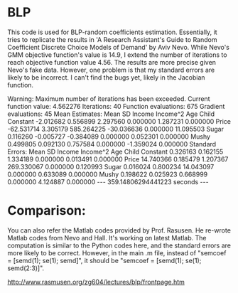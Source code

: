 # BLP
This code is used for BLP-random coefficients estimation. Essentially, it tries to replicate the results in 'A Research Assistant's Guide to Random Coefficient Discrete Choice Models of Demand' by Aviv Nevo. While Nevo's GMM objective function's value is 14.9, I extend the number of iterations to reach objective function value 4.56. The results are more precise given Nevo's fake data. However, one problem is that my standard errors are likely to be incorrect. I can't find the bugs yet, likely in the Jacobian function. 

Warning: Maximum number of iterations has been exceeded.
         Current function value: 4.562276
         Iterations: 40
         Function evaluations: 675
         Gradient evaluations: 45
Mean Estimates:
               Mean        SD      Income   Income^2       Age      Child
Constant  -2.012682  0.556899    2.297560   0.000000  1.287231   0.000000
Price    -62.531714  3.305179  585.264225 -30.036636  0.000000  11.095503
Sugar      0.116260 -0.005727   -0.384089   0.000000  0.052301   0.000000
Mushy      0.499805  0.092130    0.757584   0.000000 -1.359024   0.000000
Standard Errors:
               Mean        SD     Income    Income^2       Age     Child
Constant   0.326163  0.162155   1.334189    0.000000  0.013491  0.000000
Price     14.740366  0.185479   1.207367  269.330067  0.000000  0.120993
Sugar      0.016024  0.800234  14.043097    0.000000  0.633089  0.000000
Mushy      0.198622  0.025923   0.668999    0.000000  4.124887  0.000000
--- 359.14806294441223 seconds ---


# Comparison: 
You can also refer the Matlab codes provided by Prof. Rasusen. He re-wrote Matlab codes from Nevo and Hall. It's working on latest Matlab. The computation is similar to the Python codes here, and the standard errors are more likely to be correct. However, in the main .m file, instead of "semcoef = [semd(1); se(1); semd]", it should be "semcoef = [semd(1); se(1); semd(2:3)]".  

http://www.rasmusen.org/zg604/lectures/blp/frontpage.htm


